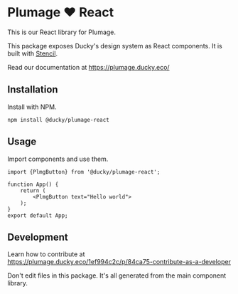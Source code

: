 # Plumage ♥ React
This is our React library for Plumage.

This package exposes Ducky's design system as React components.
It is built with [Stencil](https://stenciljs.com/docs/react).

Read our documentation at https://plumage.ducky.eco/

## Installation

Install with NPM.
```shell
npm install @ducky/plumage-react
```

## Usage

Import components and use them.
```tsx
import {PlmgButton} from '@ducky/plumage-react';

function App() {
    return (
        <PlmgButton text="Hello world">
    );
}
export default App;
```

## Development

Learn how to contribute at https://plumage.ducky.eco/1ef994c2c/p/84ca75-contribute-as-a-developer

Don't edit files in this package. It's all generated from the main component library.
